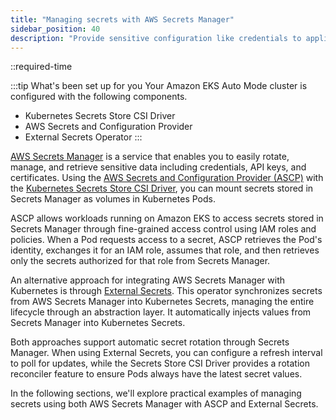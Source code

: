 ```yaml
---
title: "Managing secrets with AWS Secrets Manager"
sidebar_position: 40
description: "Provide sensitive configuration like credentials to applications running on Amazon Elastic Kubernetes Service with AWS Secrets Manager."
---
```


::required-time

:::tip What's been set up for you
Your Amazon EKS Auto Mode cluster is configured with the following components.

- Kubernetes Secrets Store CSI Driver
- AWS Secrets and Configuration Provider
- External Secrets Operator
:::

[AWS Secrets Manager](https://aws.amazon.com/secrets-manager/) is a service that enables you to easily rotate, manage, and retrieve sensitive data including credentials, API keys, and certificates. Using the [AWS Secrets and Configuration Provider (ASCP)](https://github.com/aws/secrets-store-csi-driver-provider-aws) with the [Kubernetes Secrets Store CSI Driver](https://secrets-store-csi-driver.sigs.k8s.io/), you can mount secrets stored in Secrets Manager as volumes in Kubernetes Pods.

ASCP allows workloads running on Amazon EKS to access secrets stored in Secrets Manager through fine-grained access control using IAM roles and policies. When a Pod requests access to a secret, ASCP retrieves the Pod's identity, exchanges it for an IAM role, assumes that role, and then retrieves only the secrets authorized for that role from Secrets Manager.

An alternative approach for integrating AWS Secrets Manager with Kubernetes is through [External Secrets](https://external-secrets.io/). This operator synchronizes secrets from AWS Secrets Manager into Kubernetes Secrets, managing the entire lifecycle through an abstraction layer. It automatically injects values from Secrets Manager into Kubernetes Secrets.

Both approaches support automatic secret rotation through Secrets Manager. When using External Secrets, you can configure a refresh interval to poll for updates, while the Secrets Store CSI Driver provides a rotation reconciler feature to ensure Pods always have the latest secret values.

In the following sections, we'll explore practical examples of managing secrets using both AWS Secrets Manager with ASCP and External Secrets.
